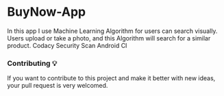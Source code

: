 # BuyNow-App
In this app I use Machine Learning Algorithm for users can search visually. Users upload or take a photo, and this Algorithm will search for a similar product. Codacy Security Scan Android CI

### Contributing 💡
If you want to contribute to this project and make it better with new ideas, your pull request is very welcomed.

